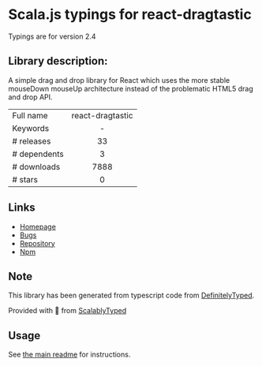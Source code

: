 
# Scala.js typings for react-dragtastic

Typings are for version 2.4

## Library description:
A simple drag and drop library for React which uses the more stable mouseDown mouseUp architecture instead of the problematic HTML5 drag and drop API.

|                    |                 |
| ------------------ | :-------------: |
| Full name          | react-dragtastic |
| Keywords           | - |
| # releases         | 33 |
| # dependents       | 3 |
| # downloads        | 7888 |
| # stars            | 0 |

## Links
- [Homepage](https://github.com/chrisjpatty/react-dragtastic#readme)
- [Bugs](https://github.com/chrisjpatty/react-dragtastic/issues)
- [Repository](https://github.com/chrisjpatty/react-dragtastic)
- [Npm](https://www.npmjs.com/package/react-dragtastic)
    


## Note
This library has been generated from typescript code from [DefinitelyTyped](https://definitelytyped.org).

Provided with :purple_heart: from [ScalablyTyped](https://github.com/oyvindberg/ScalablyTyped)

## Usage
See [the main readme](../../readme.md) for instructions.


